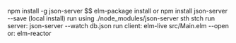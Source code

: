 npm install -g json-server $$ elm-package install
or npm install json-server --save (local install) run using ./node_modules/json-server sth stch
run server: json-server --watch db.json
run client: elm-live src/Main.elm --open
or: elm-reactor
